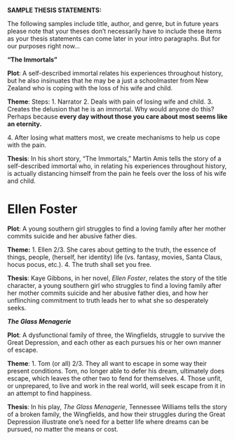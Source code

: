 **SAMPLE THESIS STATEMENTS:**

The following samples include title, author, and genre, but in future
years please note that your theses don’t necessarily have to include
these items as your thesis statements can come later in your intro
paragraphs. But for our purposes right now…

**“The Immortals”**

**Plot**: A self-described immortal relates his experiences throughout
history, but he also insinuates that he may be a just a schoolmaster
from New Zealand who is coping with the loss of his wife and child.

**Theme**: Steps: 1. Narrator 2. Deals with pain of losing wife and
child. 3. Creates the delusion that he is an immortal. Why would anyone
do this? Perhaps because **every day without those you care about most
seems like an eternity.**

4\. After losing what matters most, we create mechanisms to help us cope
with the pain.

**Thesis**: In his short story, “The Immortals,” Martin Amis tells the
story of a self-described immortal who, in relating his experiences
throughout history, is actually distancing himself from the pain he
feels over the loss of his wife and child.

Ellen Foster
============

**Plot**: A young southern girl struggles to find a loving family after
her mother commits suicide and her abusive father dies.

**Theme:** 1. Ellen 2/3. She cares about getting to the truth, the
essence of things, people, (herself, her identity) life (vs. fantasy,
movies, Santa Claus, hocus pocus, etc.). 4. The truth shall set you
free.

**Thesis**: Kaye Gibbons, in her novel, *Ellen Foster*, relates the
story of the title character, a young southern girl who struggles to
find a loving family after her mother commits suicide and her abusive
father dies, and how her unflinching commitment to truth leads her to
what she so desperately seeks.

***The Glass Menagerie***

**Plot**: A dysfunctional family of three, the Wingfields, struggle to
survive the Great Depression, and each other as each pursues his or her
own manner of escape.

**Theme**: 1. Tom (or all) 2/3. They all want to escape in some way
their present conditions. Tom, no longer able to defer his dream,
ultimately does escape, which leaves the other two to fend for
themselves. 4. Those unfit, or unprepared, to live and work in the real
world, will seek escape from it in an attempt to find happiness.

**Thesis**: In his play, *The Glass Menagerie*, Tennessee Williams tells
the story of a broken family, the Wingfields, and how their struggles
during the Great Depression illustrate one’s need for a better life
where dreams can be pursued, no matter the means or cost.
